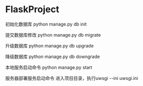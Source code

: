 # FlaskProject

初始化数据库 python manage.py db init

提交数据库修改 python manage.py db migrate

升级数据库 python manage.py db upgrade

降级数据库 python manage.py db downgrade

本地服务启动命令 python manage.py start

服务器部署服务启动命令 进入项目目录，执行uwsgi --ini uwsgi.ini

